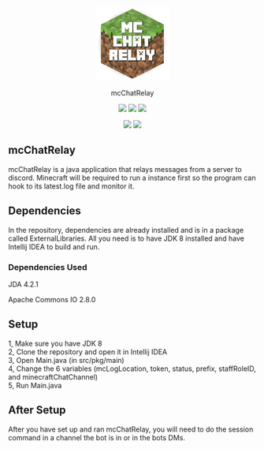 <p align="center">
<img src="https://raw.githubusercontent.com/udu3324/mcChatRelay/master/src/pkg/Main/icon.png" width="150" alt="icon">
</p>
<p align="center">
	  mcChatRelay
</p>
<p align="center">
	  <img src="https://img.shields.io/badge/java-8-blue">
	  <img src="https://img.shields.io/badge/price-free-green">
	  <img src="https://img.shields.io/github/issues/udu3324/mcchatrelay">
</p>
<p align="center">
  <a href="http://forthebadge.com/"><img src="https://forthebadge.com/images/badges/as-seen-on-tv.svg"/></a>
  <a href="http://forthebadge.com/"><img src="https://forthebadge.com/images/badges/built-with-grammas-recipe.svg"/></a>
</p>
<h2>mcChatRelay</h2>
mcChatRelay is a java application that relays messages from a server to discord. Minecraft will be 
required to run a instance first so the program can hook to its latest.log file and monitor it.

<h2>Dependencies</h2>
In the repository, dependencies are already installed and is in a package called ExternalLibraries. 
All you need is to have JDK 8 installed and have Intellij IDEA to build and run.

<h3>Dependencies Used</h3>
JDA 4.2.1

Apache Commons IO 2.8.0
  
<h2>Setup</h2>
<p>
1, Make sure you have JDK 8
<br>
2, Clone the repository and open it in Intellij IDEA
<br>
3, Open Main.java (in src/pkg/main)
<br>
4, Change the 6 variables (mcLogLocation, token, status, prefix,  staffRoleID, and minecraftChatChannel)
<br>
5, Run Main.java
</p>
<h2>After Setup</h2>
After you have set up and ran mcChatRelay, you will need to do the session command in a channel the bot 
is in or in the bots DMs. 